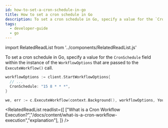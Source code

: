 ```yaml
---
id: how-to-set-a-cron-schedule-in-go
title: How to set a cron schedule in Go
description: To set a cron schedule in Go, specify a value for the `CronSchedule` field within the instance of the `WorkflowOptions` that are passed to the `ExecuteWorkflow()` call.
tags:
  - developer-guide
  - go
---
```


import RelatedReadList from '../components/RelatedReadList.js'

To set a cron schedule in Go, specify a value for the `CronSchedule` field within the instance of the `WorkflowOptions` that are passed to the `ExecuteWorkflow()` call.

```go
workflowOptions := client.StartWorkflowOptions{
  // ...
  CronSchedule: "15 8 * * *",
}

we, err := c.ExecuteWorkflow(context.Background(), workflowOptions, YourWorkflowDefinition)
```

<RelatedReadList
readlist={[
["What is a Cron Workflow Execution?","/docs/content/what-is-a-cron-workflow-execution","explanation"],
]}
/>
